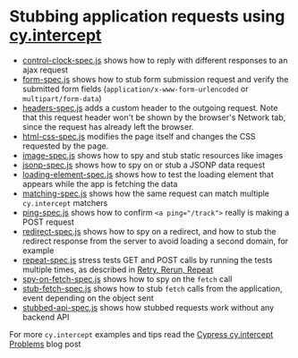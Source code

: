 # Stubbing application requests using [cy.intercept](https://on.cypress.io/intercept)

- [control-clock-spec.js](cypress/integration/control-clock-spec.js) shows how to reply with different responses to an ajax request
- [form-spec.js](./cypress/integration/form-spec.js) shows how to stub form submission request and verify the submitted form fields (`application/x-www-form-urlencoded` or `multipart/form-data`)
- [headers-spec.js](./cypress/integration/header-spec.js) adds a custom header to the outgoing request. Note that this request header won't be shown by the browser's Network tab, since the request has already left the browser.
- [html-css-spec.js](cypress/integration/html-css-spec.js) modifies the page itself and changes the CSS requested by the page.
- [image-spec.js](cypress/integration/image-spec.js) shows how to spy and stub static resources like images
- [jsonp-spec.js](cypress/integration/jsonp-spec.js) shows how to spy on or stub a JSONP data request
- [loading-element-spec.js](./cypress/integration/loading-element-spec.js) shows how to test the loading element that appears while the app is fetching the data
- [matching-spec.js](cypress/integration/matching-spec.js) shows how the same request can match multiple `cy.intercept` matchers
- [ping-spec.js](./cypress/integration/ping-spec.js) shows how to confirm `<a ping="/track">` really is making a POST request
- [redirect-spec.js](cypress/integration/redirect-spec.js) shows how to spy on a redirect, and how to stub the redirect response from the server to avoid loading a second domain, for example
- [repeat-spec.js](cypress/integration/repeat-spec.js) stress tests GET and POST calls by running the tests multiple times, as described in [Retry, Rerun, Repeat](https://www.cypress.io/blog/2020/12/03/retry-rerun-repeat/)
- [spy-on-fetch-spec.js](cypress/integration/spy-on-fetch-spec.js) shows how to spy on the `fetch` call
- [stub-fetch-spec.js](cypress/integration/stub-fetch-spec.js) shows how to stub `fetch` calls from the application, event depending on the object sent
- [stubbed-api-spec.js](cypress/integration/stubbed-api-spec.js) shows how stubbed requests work without any backend API

For more `cy.intercept` examples and tips read the [Cypress cy.intercept Problems](https://glebbahmutov.com/blog/cypress-intercept-problems/) blog post
